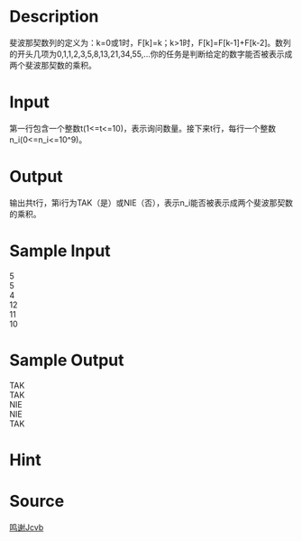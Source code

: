 
# Description

<div class="content"><p>斐波那契数列的定义为：k=0或1时，F[k]=k；k&gt;1时，F[k]=F[k-1]+F[k-2]。数列的开头几项为0,1,1,2,3,5,8,13,21,34,55,…你的任务是判断给定的数字能否被表示成两个斐波那契数的乘积。</p></div>

# Input

<div class="content"><p>第一行包含一个整数t(1&lt;=t&lt;=10)，表示询问数量。接下来t行，每行一个整数n_i(0&lt;=n_i&lt;=10^9)。</p></div>

# Output

<div class="content"><p>输出共t行，第i行为TAK（是）或NIE（否），表示n_i能否被表示成两个斐波那契数的乘积。</p></div>

# Sample Input

<div class="content"><span class="sampledata">5<br/>
5<br/>
4<br/>
12<br/>
11<br/>
10</span></div>

# Sample Output

<div class="content"><span class="sampledata">TAK<br/>
TAK<br/>
NIE<br/>
NIE<br/>
TAK</span></div>

# Hint

<div class="content"><p></p></div>

# Source

<div class="content"><p><a href="problemset.php?search=鸣谢Jcvb">鸣谢Jcvb</a></p></div>

